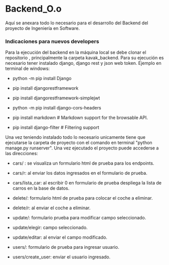 # Backend_O.o
Aquí se anexara todo lo necesario para el desarrollo del Backend del proyecto de Ingeniería en Software.

### Indicaciones para nuevos developers

Para la ejecución del backend en la máquina local se debe clonar el repositorio
, principalmente la carpeta kavak_backend. Para su ejecución es necesario tener instalado django, django
rest y json web token. Ejemplo en terminal de windows:

- python -m pip install Django

- pip install djangorestframework

- pip install djangorestframework-simplejwt

- python -m pip install django-cors-headers

- pip install markdown       # Markdown support for the browsable API.

- pip install django-filter  # Filtering support

Una vez teniendo instalado todo lo necesario unicamente tiene que ejecutarse 
la carpeta de proyecto con el comando en terminal "python manage.py runserver". 
Una vez ejecutado el proyecto puede accederse a las direcciones:

- cars/ : se visualiza un formulario html de prueba para los endpoints.

- cars/r: al enviar los datos ingresados en el formulario de prueba.

- cars/lista_car: al escribir 0 en formulario de prueba despliega la lista de carros en la base de datos.

- delete/: formulario html de prueba para colocar el coche a eliminar.

- delete/r: al enviar el coche a eliminar.

- update/: formulario prueba para modificar campo seleccionado.

- update/elegir: campo seleccionado.

- update/editar: al enviar el campo modificado.

- users/: formulario de prueba para ingresar usuario.

- users/create_user: enviar el usuario ingresado.

